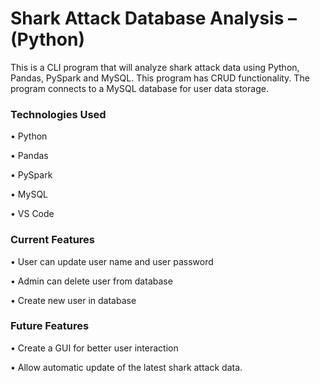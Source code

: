 # Shark Attack Database Analysis – (Python)

This is a CLI program that will analyze shark attack data using Python, Pandas, PySpark and MySQL. This program has CRUD functionality. The program connects to a MySQL database for user data storage.

### Technologies Used
  •	Python
  
  •	Pandas
  
  •	PySpark
  
  •	MySQL
  
  •	VS Code
  
### Current Features

  •	User can update user name and user password
  
  •	Admin can delete user from database
  
  •	Create new user in database  
  
  
### Future Features

  • Create a GUI for better user interaction

  •	Allow automatic update of the latest shark attack data.
